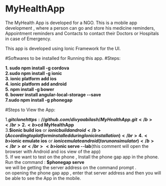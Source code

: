 # MyHealthApp
The MyHealth App is developed for a NGO. 
This is a mobile app development , where a person can go and store his medicine reminders, 
Appointment reminders and Contacts to contact their Doctors or Hospitals in case of Emergency.

This app is developed using Ionic Framework for the UI.


#Softwares to be installed for Running this app.
#Steps:

<b>
1. sudo npm install -g cordova</br>
2.sudo npm install -g ionic</br>
3. ionic platform add ios </br>
4. ionic platform add android</br>
5. npm install -g bower</br>
6. bower install angular-local-storage --save</br>
7.sudo npm install -g phonegap</br>
</b>


#Steps to View the App: 

1.<b>$git clone https://github.com/divyaabilash/MyHealthApp.git</b></br>
2.<b>$cd MyHealthApp</b></br>
3.<b>$ionic build ios</b> or <b> $ionic build android </b>(According to platform installed during Ionic installation)</br>
4.<b>$ionic emulate ios</b> or <b> $ionic emulate android (to run on simulator)</b></br>
or </br>
<b>$ionic serve --lab</b>(this comment will open the browser with Android and ios view of the app)</br>
5. If we want to test on the phone , Install the phone gap app in the phone. </br>
Run the command : <b>$phonegap serve</b></br>
we will be getting the server address on the command prompt .</br>
on opening the phone gap app , enter that server address and then you will be able to see the App in the mobile.</br>
